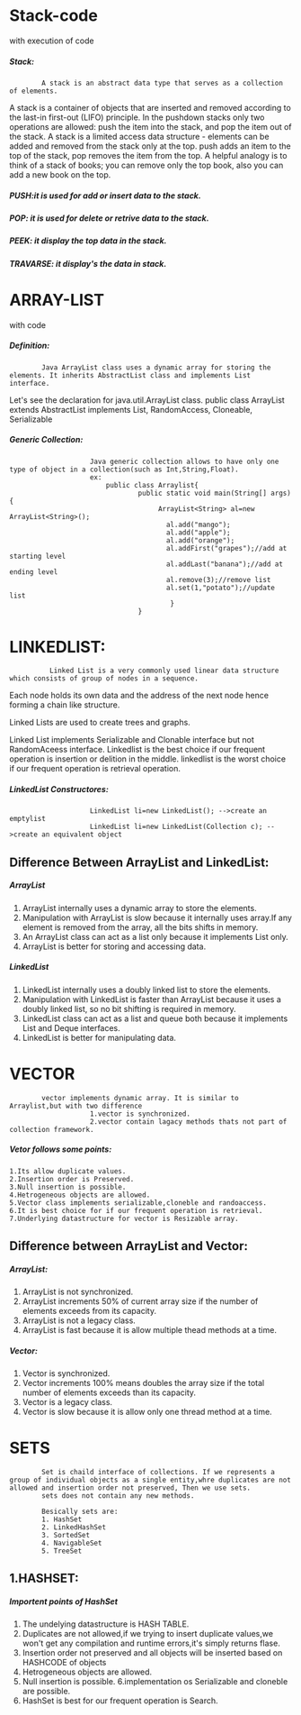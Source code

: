 # Stack-code
with execution of code

##### Stack: 
            A stack is an abstract data type that serves as a collection of elements.
A stack is a container of objects that are inserted and removed according to the last-in first-out (LIFO) principle.
In the pushdown stacks only two operations are allowed: push the item into the stack, and pop the item out of the stack.
A stack is a limited access data structure - elements can be added and removed from the stack only at the top. 
push adds an item to the top of the stack, pop removes the item from the top. A helpful analogy is to think of a stack of books;
you can remove only the top book, also you can add a new book on the top.


##### PUSH:it is used for add or insert data to the stack.
##### POP: it is used for delete or retrive data to the stack.
##### PEEK: it display the top data in the stack.
##### TRAVARSE: it display's the data in stack. 

# ARRAY-LIST
with code
##### Definition:
            Java ArrayList class uses a dynamic array for storing the elements. It inherits AbstractList class and implements List interface.
         
Let's see the declaration for java.util.ArrayList class.
                       public class ArrayList<E> extends AbstractList<E> implements List<E>, RandomAccess, Cloneable, Serializable


##### Generic Collection:
                        Java generic collection allows to have only one type of object in a collection(such as Int,String,Float).
                        ex:
                            public class Arraylist{
                                    public static void main(String[] args){
                                         ArrayList<String> al=new ArrayList<String>();
                                           al.add("mango");
                                           al.add("apple");
                                           al.add("orange");
                                           al.addFirst("grapes");//add at starting level
                                           al.addLast("banana");//add at ending level
                                           al.remove(3);//remove list
                                           al.set(1,"potato");//update list
                                            }
                                    }



# LINKEDLIST:
              Linked List is a very commonly used linear data structure which consists of group of nodes in a sequence.

Each node holds its own data and the address of the next node hence forming a chain like structure.

Linked Lists are used to create trees and graphs.

Linked List implements Serializable and Clonable interface but not RandomAceess interface.
Linkedlist is the best choice if our frequent operation is insertion or delition in the middle.
linkedlist is the worst choice if our frequent operation is retrieval operation.
##### LinkedList Constructores:
                        LinkedList li=new LinkedList(); -->create an emptylist
                        LinkedList li=new LinkedList(Collection c); -->create an equivalent object
## Difference Between ArrayList and LinkedList:

##### ArrayList	                                                            
1. ArrayList internally uses a dynamic array to store the elements.	
2. Manipulation with ArrayList is slow because it internally uses array.If any element is removed from the array, all the bits shifts in memory.
3. An ArrayList class can act as a list only because it implements List only.
4. ArrayList is better for storing and accessing data.
##### LinkedList
1. LinkedList internally uses a doubly linked list to store the elements.
2. Manipulation with LinkedList is faster than ArrayList because it uses a doubly linked list, so no bit shifting is required in memory.
3. LinkedList class can act as a list and queue both because it implements List and Deque interfaces.
4. LinkedList is better for manipulating data.



# VECTOR
            vector implements dynamic array. It is similar to Arraylist,but with two difference 
                        1.vector is synchronized.
                        2.vector contain lagacy methods thats not part of collection framework.
  ##### Vetor follows some points:
    1.Its allow duplicate values.
    2.Insertion order is Preserved.
    3.Null insertion is possible.
    4.Hetrogeneous objects are allowed.
    5.Vector class implements serializable,cloneble and randoaccess.
    6.It is best choice for if our frequent operation is retrieval.
    7.Underlying datastructure for vector is Resizable array.
## Difference between ArrayList and Vector:
##### ArrayList:
1. ArrayList is not synchronized.
2. ArrayList increments 50% of current array size if the number of elements exceeds from its capacity.
3. ArrayList is not a legacy class.
4. ArrayList is fast because it is allow multiple thead methods at a time.
##### Vector:
1. Vector is synchronized.
2. Vector increments 100% means doubles the array size if the total number of elements exceeds than its capacity.
3. Vector is a legacy class.
4. Vector is slow because it is allow only one thread method at a time.

# SETS
            Set is chaild interface of collections. If we represents a group of individual objects as a single entity,whre duplicates are not allowed and insertion order not preserved, Then we use sets.
            sets does not contain any new methods.
            
            Besically sets are:
            1. HashSet
            2. LinkedHashSet
            3. SortedSet
            4. NavigableSet
            5. TreeSet
            
## 1.HASHSET:
##### Importent points of HashSet
   1. The undelying datastructure is HASH TABLE.
   2. Duplicates are not allowed,if we trying to insert duplicate values,we won't get any compilation and runtime errors,it's simply returns flase.
   3. Insertion order not preserved and all objects will be inserted based on HASHCODE of objects
   4. Hetrogeneous objects are allowed.
   5. Null insertion is possible.
   6.implementation os Serializable and cloneble are possible.
   7. HashSet is best for our frequent operation is Search.
   
